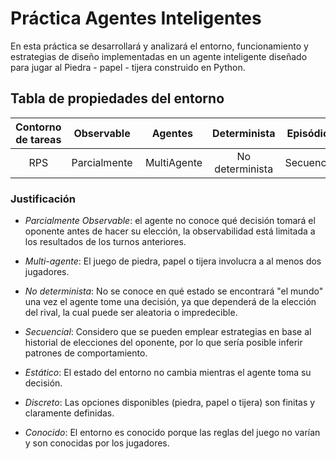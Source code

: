 
Práctica Agentes Inteligentes
=============================
En esta práctica se desarrollará y analizará el entorno, funcionamiento y estrategias de diseño implementadas en un agente inteligente diseñado para jugar al Piedra - papel - tijera construido en Python.

## Tabla de propiedades del entorno
Contorno de tareas | Observable| Agentes | Determinista | Episódico | Estático | Discreto | Conocido
:---: | :---: | :---: | :---: | :---: | :---: | :---: | :---: |
 RPS | Parcialmente | MultiAgente | No determinista | Secuencial | Estático |  Discreto |  Conocido |

 ### Justificación

- _Parcialmente Observable_: el agente no conoce qué decisión tomará el oponente antes de hacer su elección, la observabilidad está limitada a los resultados de los turnos anteriores.

- _Multi-agente_: El juego de piedra, papel o tijera involucra a al menos dos jugadores.

- _No determinista_: No se conoce en qué estado se encontrará "el mundo" una vez el agente tome una decisión, ya que dependerá de la elección del rival, la cual puede ser aleatoria o impredecible.

- _Secuencial_: Considero que se pueden emplear estrategias en base al historial de elecciones del oponente, por lo que sería posible inferir patrones de comportamiento.

- _Estático_: El estado del entorno no cambia mientras el agente toma su decisión.

- _Discreto_: Las opciones disponibles (piedra, papel o tijera) son finitas y claramente definidas.

- _Conocido_: El entorno es conocido porque las reglas del juego no varían y son conocidas por los jugadores.